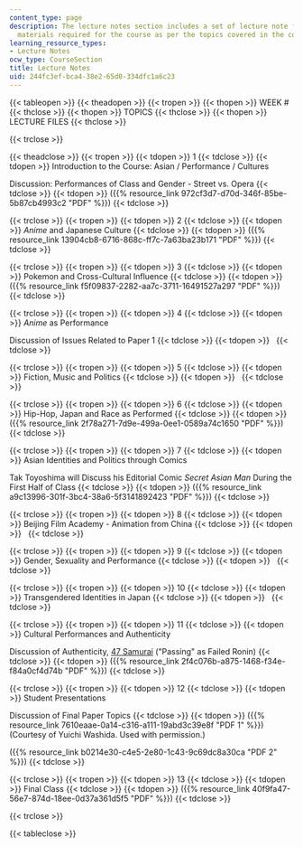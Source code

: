 ```yaml
---
content_type: page
description: The lecture notes section includes a set of lecture note files and other
  materials required for the course as per the topics covered in the course.
learning_resource_types:
- Lecture Notes
ocw_type: CourseSection
title: Lecture Notes
uid: 244fc3ef-bca4-38e2-65d0-334dfc1a6c23
---
```


{{< tableopen >}}
{{< theadopen >}}
{{< tropen >}}
{{< thopen >}}
WEEK #
{{< thclose >}}
{{< thopen >}}
TOPICS
{{< thclose >}}
{{< thopen >}}
LECTURE FILES
{{< thclose >}}

{{< trclose >}}

{{< theadclose >}}
{{< tropen >}}
{{< tdopen >}}
1
{{< tdclose >}}
{{< tdopen >}}
Introduction to the Course: Asian / Performance / Cultures  
  
Discussion: Performances of Class and Gender - Street vs. Opera
{{< tdclose >}}
{{< tdopen >}}
({{% resource_link 972cf3d7-d70d-346f-85be-5b87cb4993c2 "PDF" %}})
{{< tdclose >}}

{{< trclose >}}
{{< tropen >}}
{{< tdopen >}}
2
{{< tdclose >}}
{{< tdopen >}}
_Anime_ and Japanese Culture
{{< tdclose >}}
{{< tdopen >}}
({{% resource_link 13904cb8-6716-868c-ff7c-7a63ba23b171 "PDF" %}})
{{< tdclose >}}

{{< trclose >}}
{{< tropen >}}
{{< tdopen >}}
3
{{< tdclose >}}
{{< tdopen >}}
Pokemon and Cross-Cultural Influence
{{< tdclose >}}
{{< tdopen >}}
({{% resource_link f5f09837-2282-aa7c-3711-16491527a297 "PDF" %}})
{{< tdclose >}}

{{< trclose >}}
{{< tropen >}}
{{< tdopen >}}
4
{{< tdclose >}}
{{< tdopen >}}
_Anime_ as Performance  
  
Discussion of Issues Related to Paper 1
{{< tdclose >}}
{{< tdopen >}}
 
{{< tdclose >}}

{{< trclose >}}
{{< tropen >}}
{{< tdopen >}}
5
{{< tdclose >}}
{{< tdopen >}}
Fiction, Music and Politics
{{< tdclose >}}
{{< tdopen >}}
 
{{< tdclose >}}

{{< trclose >}}
{{< tropen >}}
{{< tdopen >}}
6
{{< tdclose >}}
{{< tdopen >}}
Hip-Hop, Japan and Race as Performed
{{< tdclose >}}
{{< tdopen >}}
({{% resource_link 2f78a271-7d9e-499a-0ee1-0589a74c1650 "PDF" %}})
{{< tdclose >}}

{{< trclose >}}
{{< tropen >}}
{{< tdopen >}}
7
{{< tdclose >}}
{{< tdopen >}}
Asian Identities and Politics through Comics  
  
Tak Toyoshima will Discuss his Editorial Comic _Secret Asian Man_ During the First Half of Class
{{< tdclose >}}
{{< tdopen >}}
({{% resource_link a9c13996-301f-3bc4-38a6-5f3141892423 "PDF" %}})
{{< tdclose >}}

{{< trclose >}}
{{< tropen >}}
{{< tdopen >}}
8
{{< tdclose >}}
{{< tdopen >}}
Beijing Film Academy - Animation from China
{{< tdclose >}}
{{< tdopen >}}
 
{{< tdclose >}}

{{< trclose >}}
{{< tropen >}}
{{< tdopen >}}
9
{{< tdclose >}}
{{< tdopen >}}
Gender, Sexuality and Performance
{{< tdclose >}}
{{< tdopen >}}
 
{{< tdclose >}}

{{< trclose >}}
{{< tropen >}}
{{< tdopen >}}
10
{{< tdclose >}}
{{< tdopen >}}
Transgendered Identities in Japan
{{< tdclose >}}
{{< tdopen >}}
 
{{< tdclose >}}

{{< trclose >}}
{{< tropen >}}
{{< tdopen >}}
11
{{< tdclose >}}
{{< tdopen >}}
Cultural Performances and Authenticity  
  
Discussion of Authenticity, [47 Samurai](http://en.wikipedia.org/wiki/47_samurai) ("Passing" as Failed Ronin)
{{< tdclose >}}
{{< tdopen >}}
({{% resource_link 2f4c076b-a875-1468-f34e-f84a0cf4d74b "PDF" %}})
{{< tdclose >}}

{{< trclose >}}
{{< tropen >}}
{{< tdopen >}}
12
{{< tdclose >}}
{{< tdopen >}}
Student Presentations  
  
Discussion of Final Paper Topics
{{< tdclose >}}
{{< tdopen >}}
({{% resource_link 7610eaae-0a14-c316-a111-19abd3c39e8f "PDF 1" %}}) (Courtesy of Yuichi Washida. Used with permission.)  
  
({{% resource_link b0214e30-c4e5-2e80-1c43-9c69dc8a30ca "PDF 2" %}})
{{< tdclose >}}

{{< trclose >}}
{{< tropen >}}
{{< tdopen >}}
13
{{< tdclose >}}
{{< tdopen >}}
Final Class
{{< tdclose >}}
{{< tdopen >}}
({{% resource_link 40f9fa47-56e7-874d-18ee-0d37a361d5f5 "PDF" %}})
{{< tdclose >}}

{{< trclose >}}

{{< tableclose >}}